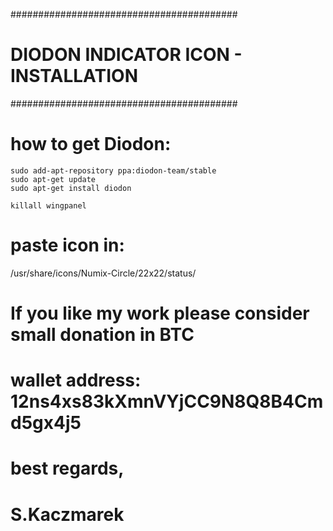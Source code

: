 #########################################
# DIODON INDICATOR ICON - INSTALLATION #
#########################################


# how to get Diodon:

    sudo add-apt-repository ppa:diodon-team/stable
    sudo apt-get update
    sudo apt-get install diodon

    killall wingpanel

# paste icon in:

/usr/share/icons/Numix-Circle/22x22/status/

# If you like my work please consider small donation in BTC
# wallet address: 12ns4xs83kXmnVYjCC9N8Q8B4Cmd5gx4j5

# best regards,
# S.Kaczmarek

